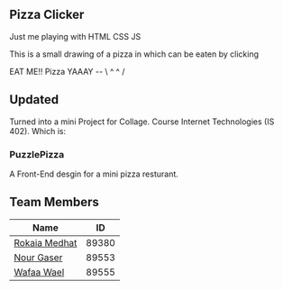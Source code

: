## Pizza Clicker

Just me playing with HTML CSS JS 


This is a small drawing of a pizza in which can be eaten by clicking 

EAT ME!! Pizza  YAAAY  --  \ ^ ^ / 


## Updated

Turned into a mini Project for Collage. Course Internet Technologies (IS 402). Which is:

### PuzzlePizza

A Front-End desgin for a mini pizza resturant.

## Team Members
| Name        | ID           |
| ------------- |:-------------:|
| [Rokaia Medhat](https://github.com/1Rooky)      | 89380      |
| [Nour Gaser](https://github.com/nourgaser)      | 89553      |
| [Wafaa Wael](https://github.com/wafaawael)      | 89555      |